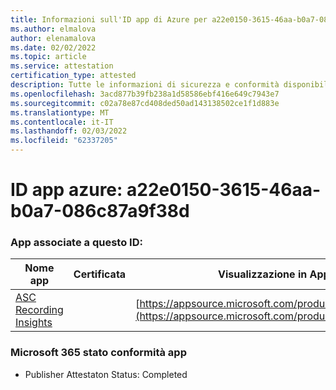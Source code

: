 ```yaml
---
title: Informazioni sull'ID app di Azure per a22e0150-3615-46aa-b0a7-086c87a9f38d
ms.author: elmalova
author: elenamalova
ms.date: 02/02/2022
ms.topic: article
ms.service: attestation
certification_type: attested
description: Tutte le informazioni di sicurezza e conformità disponibili per a22e0150-3615-46aa-b0a7-086c87a9f38d.
ms.openlocfilehash: 3acd877b39fb238a1d58586ebf416e649c7943e7
ms.sourcegitcommit: c02a78e87cd408ded50ad143138502ce1f1d883e
ms.translationtype: MT
ms.contentlocale: it-IT
ms.lasthandoff: 02/03/2022
ms.locfileid: "62337205"
---
```

# <a name="azure-app-id-a22e0150-3615-46aa-b0a7-086c87a9f38d"></a>ID app azure: a22e0150-3615-46aa-b0a7-086c87a9f38d


### <a name="apps-associated-with-this-id"></a>App associate a questo ID:
| **Nome app** | **Certificata** | **Visualizzazione in AppSource** |
|--------------|---------------|-----------------------|
| [ASC Recording Insights](https://docs.microsoft.com/microsoft-365-app-certification/forward/WA200000708) |  | [https://appsource.microsoft.com/product/office/WA200000708](https://appsource.microsoft.com/product/office/WA200000708) |

### <a name="microsoft-365-app-compliance-status"></a>Microsoft 365 stato conformità app
- Publisher Attestaton Status: Completed
